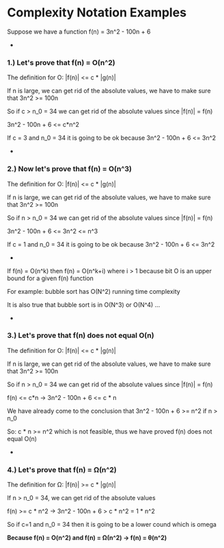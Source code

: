# Complexity Notation Examples

Suppose we have a function f(n) = 3n^2 - 100n + 6

-

### 1.) Let's prove that f(n) = O(n^2)

The definition for O: |f(n)| <= c * |g(n)|

If n is large, we can get rid of the absolute values, we have to make sure that 3n^2 >= 100n

So if c > n_0 = 34 we can get rid of the absolute values since |f(n)| = f(n)

3n^2 - 100n + 6 <= c*n^2

If c = 3 and n_0 = 34 it is going to be ok because 3n^2 - 100n + 6 <= 3n^2

-

### 2.) Now let's prove that f(n) = O(n^3)

The definition for O: |f(n)| <= c * |g(n)|

If n is large, we can get rid of the absolute values, we have to make sure that 3n^2 >= 100n

So if n > n_0 = 34 we can get rid of the absolute values since |f(n)| = f(n)

3n^2 - 100n + 6 <= 3n^2 <= n^3

If c = 1 and n_0 = 34 it is going to be ok because 3n^2 - 100n + 6 <= 3n^2

-

If f(n) = O(n^k) then f(n) = O(n^k+i) where i > 1 because bit O is an upper bound for a given f(n) function

For example: bubble sort has O(N^2) running time complexity

It is also true that bubble sort is in O(N^3) or O(N^4) ...

-

### 3.) Let's prove that f(n) does not equal O(n)

The definition for O: |f(n)| <= c * |g(n)|

If n is large, we can get rid of the absolute values, we have to make sure that 3n^2 >= 100n

So if n > n_0 = 34 we can get rid of the absolute values since |f(n)| = f(n)

f(n) <= c*n -> 3n^2 - 100n + 6 <= c * n

We have already come to the conclusion that 3n^2 - 100n + 6 >= n^2 if n > n_0

So: c * n >= n^2 which is not feasible, thus we have proved f(n) does not equal O(n)

-

### 4.) Let's prove that f(n) = Ω(n^2)

The definition for Ω: |f(n)| >= c * |g(n)|

If n > n_0 = 34, we can get rid of the absolute values

f(n) >= c * n^2 -> 3n^2 - 100n + 6 > c * n^2 = 1 * n^2

So if c=1 and n_0 = 34 then it is going to be a lower cound which is omega

**Because f(n) = O(n^2) and f(n) = Ω(n^2) -> f(n) = θ(n^2)**
